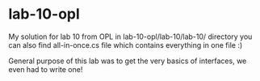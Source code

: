 # lab-10-opl
My solution for lab 10 from OPL
in lab-10-opl/lab-10/lab-10/ directory you can also find all-in-once.cs file which contains everything in one file :)

General purpose of this lab was to get the very basics of interfaces, we even had to write one!

